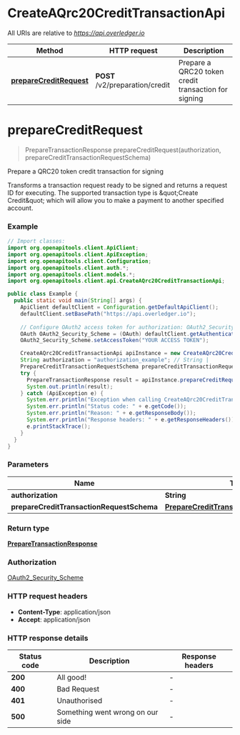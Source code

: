 # CreateAQrc20CreditTransactionApi

All URIs are relative to *https://api.overledger.io*

Method | HTTP request | Description
------------- | ------------- | -------------
[**prepareCreditRequest**](CreateAQrc20CreditTransactionApi.md#prepareCreditRequest) | **POST** /v2/preparation/credit | Prepare a QRC20 token credit transaction for signing


<a name="prepareCreditRequest"></a>
# **prepareCreditRequest**
> PrepareTransactionResponse prepareCreditRequest(authorization, prepareCreditTransactionRequestSchema)

Prepare a QRC20 token credit transaction for signing

Transforms a transaction request ready to be signed and returns a request ID for executing. The supported transaction type is \&quot;Create Credit\&quot; which will allow you to make a payment to another specified account.

### Example
```java
// Import classes:
import org.openapitools.client.ApiClient;
import org.openapitools.client.ApiException;
import org.openapitools.client.Configuration;
import org.openapitools.client.auth.*;
import org.openapitools.client.models.*;
import org.openapitools.client.api.CreateAQrc20CreditTransactionApi;

public class Example {
  public static void main(String[] args) {
    ApiClient defaultClient = Configuration.getDefaultApiClient();
    defaultClient.setBasePath("https://api.overledger.io");
    
    // Configure OAuth2 access token for authorization: OAuth2_Security_Scheme
    OAuth OAuth2_Security_Scheme = (OAuth) defaultClient.getAuthentication("OAuth2_Security_Scheme");
    OAuth2_Security_Scheme.setAccessToken("YOUR ACCESS TOKEN");

    CreateAQrc20CreditTransactionApi apiInstance = new CreateAQrc20CreditTransactionApi(defaultClient);
    String authorization = "authorization_example"; // String | 
    PrepareCreditTransactionRequestSchema prepareCreditTransactionRequestSchema = new PrepareCreditTransactionRequestSchema(); // PrepareCreditTransactionRequestSchema | 
    try {
      PrepareTransactionResponse result = apiInstance.prepareCreditRequest(authorization, prepareCreditTransactionRequestSchema);
      System.out.println(result);
    } catch (ApiException e) {
      System.err.println("Exception when calling CreateAQrc20CreditTransactionApi#prepareCreditRequest");
      System.err.println("Status code: " + e.getCode());
      System.err.println("Reason: " + e.getResponseBody());
      System.err.println("Response headers: " + e.getResponseHeaders());
      e.printStackTrace();
    }
  }
}
```

### Parameters

Name | Type | Description  | Notes
------------- | ------------- | ------------- | -------------
 **authorization** | **String**|  |
 **prepareCreditTransactionRequestSchema** | [**PrepareCreditTransactionRequestSchema**](PrepareCreditTransactionRequestSchema.md)|  |

### Return type

[**PrepareTransactionResponse**](PrepareTransactionResponse.md)

### Authorization

[OAuth2_Security_Scheme](../README.md#OAuth2_Security_Scheme)

### HTTP request headers

 - **Content-Type**: application/json
 - **Accept**: application/json

### HTTP response details
| Status code | Description | Response headers |
|-------------|-------------|------------------|
**200** | All good! |  -  |
**400** | Bad Request |  -  |
**401** | Unauthorised |  -  |
**500** | Something went wrong on our side |  -  |


